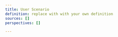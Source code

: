 ```yaml
---
title: User Scenario
definition: replace with with your own definition
sources: []
perspectives: []

---
```

